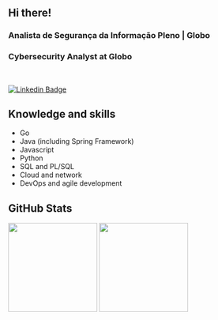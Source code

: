 <h2> Hi there! </h2> 

<h3> Analista de Segurança da Informação Pleno | Globo </h3>
<h3> Cybersecurity Analyst at Globo </h3>
</br>

[![Linkedin Badge](https://img.shields.io/badge/LinkedIn-0077B5?style=for-the-badge&logo=linkedin&logoColor=white&link=https://www.linkedin.com/in/gabrielnov/)](https://www.linkedin.com/in/gabrielnov/)


<h2> Knowledge and skills </h2>


<ul>
 <li> Go </li>
 <li>Java (including Spring Framework)</li>
 <li>Javascript  </li>
 <li>Python </li>
 <li>SQL and PL/SQL </li>
 <li>Cloud and network </li>
 <li>DevOps and agile development </li>
</ul>



 
 
<h2> GitHub Stats </h2>

<div>
 <img height="180em" src="https://github-readme-stats.vercel.app/api/top-langs/?username=gabrielnov&theme=tokyonight&layout=compact"/>
 <img height="180em" src="https://github-readme-stats.vercel.app/api?username=gabrielnov&show_icons=true&theme=tokyonight&layout=compact"/>
</div>


